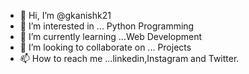 - 👋 Hi, I’m @gkanishk21
- 👀 I’m interested in ... Python Programming
- 🌱 I’m currently learning ...Web Development
- 💞️ I’m looking to collaborate on ... Projects
- 📫 How to reach me ...linkedin,Instagram and Twitter.

<!---
gkanishk21/gkanishk21 is a ✨ special ✨ repository because its `README.md` (this file) appears on your GitHub profile.
You can click the Preview link to take a look at your changes.
--->
